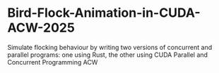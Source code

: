 # Bird-Flock-Animation-in-CUDA-ACW-2025
Simulate flocking behaviour by writing two versions of concurrent and parallel programs: one using Rust, the other using CUDA Parallel and Concurrent Programming ACW
